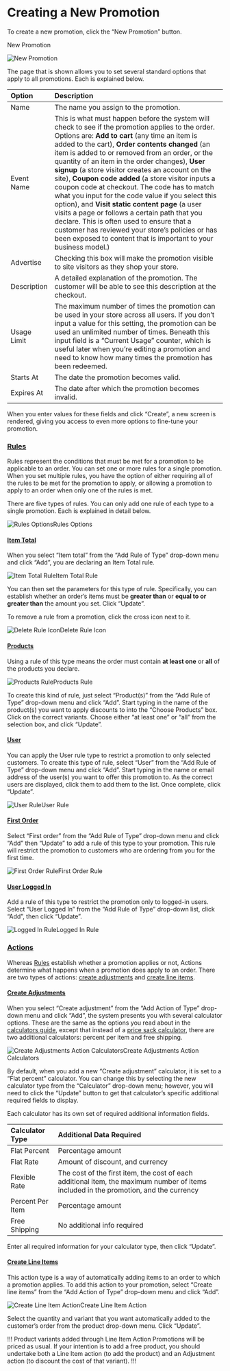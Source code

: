 # Creating a New Promotion

To create a new promotion, click the “New Promotion” button.

New Promotion

![New Promotion](https://guides.spreecommerce.org/static/e7df21ebc62f1705ddf9036d8b2339a1/03ffe/new_promotion.jpg)

The page that is shown allows you to set several standard options that apply to all promotions. Each is explained below.

| Option | Description |
| :--- | :--- |
| Name | The name you assign to the promotion. |
| Event Name | This is what must happen before the system will check to see if the promotion applies to the order. Options are: **Add to cart** \(any time an item is added to the cart\), **Order contents changed** \(an item is added to or removed from an order, or the quantity of an item in the order changes\), **User signup** \(a store visitor creates an account on the site\), **Coupon code added** \(a store visitor inputs a coupon code at checkout. The code has to match what you input for the code value if you select this option\), and **Visit static content page** \(a user visits a page or follows a certain path that you declare. This is often used to ensure that a customer has reviewed your store’s policies or has been exposed to content that is important to your business model.\) |
| Advertise | Checking this box will make the promotion visible to site visitors as they shop your store. |
| Description | A detailed explanation of the promotion. The customer will be able to see this description at the checkout. |
| Usage Limit | The maximum number of times the promotion can be used in your store across all users. If you don’t input a value for this setting, the promotion can be used an unlimited number of times. Beneath this input field is a “Current Usage” counter, which is useful later when you’re editing a promotion and need to know how many times the promotion has been redeemed. |
| Starts At | The date the promotion becomes valid. |
| Expires At | The date after which the promotion becomes invalid. |

When you enter values for these fields and click “Create”, a new screen is rendered, giving you access to even more options to fine-tune your promotion.

### [Rules](https://guides.spreecommerce.org/user/promotions/creating_promotions.html#rules) <a id="rules"></a>

Rules represent the conditions that must be met for a promotion to be applicable to an order. You can set one or more rules for a single promotion. When you set multiple rules, you have the option of either requiring all of the rules to be met for the promotion to apply, or allowing a promotion to apply to an order when only one of the rules is met.

There are five types of rules. You can only add one rule of each type to a single promotion. Each is explained in detail below.

![Rules Options](https://guides.spreecommerce.org/static/5960e472e08563296a3ecf9e5909956d/f89ac/rules_options.jpg)Rules Options

#### [Item Total](https://guides.spreecommerce.org/user/promotions/creating_promotions.html#item-total) <a id="item-total"></a>

When you select “Item total” from the “Add Rule of Type” drop-down menu and click “Add”, you are declaring an Item Total rule.

![Item Total Rule](https://guides.spreecommerce.org/static/728eee08419d6713bf8fd4cbaa81f7f4/074ac/item_total_rule.jpg)Item Total Rule

You can then set the parameters for this type of rule. Specifically, you can establish whether an order’s items must be **greater than** or **equal to or greater than** the amount you set. Click “Update”.

To remove a rule from a promotion, click the cross icon next to it.

![Delete Rule Icon](https://guides.spreecommerce.org/static/6ac00e7c3674cb25b0095cc790c9dabb/a2957/delete_rule_icon.jpg)Delete Rule Icon

#### [Products](https://guides.spreecommerce.org/user/promotions/creating_promotions.html#products) <a id="products"></a>

Using a rule of this type means the order must contain **at least one** or **all** of the products you declare.

![Products Rule](https://guides.spreecommerce.org/static/cd6e3d77bdc378237f728670265f970e/dcdd0/products_rule.jpg)Products Rule

To create this kind of rule, just select “Product\(s\)” from the “Add Rule of Type” drop-down menu and click “Add”. Start typing in the name of the product\(s\) you want to apply discounts to into the “Choose Products” box. Click on the correct variants. Choose either “at least one” or “all” from the selection box, and click “Update”.

#### [User](https://guides.spreecommerce.org/user/promotions/creating_promotions.html#user) <a id="user"></a>

You can apply the User rule type to restrict a promotion to only selected customers. To create this type of rule, select “User” from the “Add Rule of Type” drop-down menu and click “Add”. Start typing in the name or email address of the user\(s\) you want to offer this promotion to. As the correct users are displayed, click them to add them to the list. Once complete, click “Update”.

![User Rule](https://guides.spreecommerce.org/static/88ef53b6e9a481e65d32b57a00a9d4a1/282c4/user_rule.jpg)User Rule

#### [First Order](https://guides.spreecommerce.org/user/promotions/creating_promotions.html#first-order) <a id="first-order"></a>

Select “First order” from the “Add Rule of Type” drop-down menu and click “Add” then “Update” to add a rule of this type to your promotion. This rule will restrict the promotion to customers who are ordering from you for the first time.

![First Order Rule](https://guides.spreecommerce.org/static/a7c1283c1d1e0878837a8c6f45603ad4/40619/first_order_rule.jpg)First Order Rule

#### [User Logged In](https://guides.spreecommerce.org/user/promotions/creating_promotions.html#user-logged-in) <a id="user-logged-in"></a>

Add a rule of this type to restrict the promotion only to logged-in users. Select “User Logged In” from the “Add Rule of Type” drop-down list, click “Add”, then click “Update”.

![Logged In Rule](https://guides.spreecommerce.org/static/e728d5592db79070f64a2e40860a5e7d/eb520/logged_in_rule.jpg)Logged In Rule

### [Actions](https://guides.spreecommerce.org/user/promotions/creating_promotions.html#actions) <a id="actions"></a>

Whereas [Rules](https://guides.spreecommerce.org/user/promotions/creating_promotions.html#rules) establish whether a promotion applies or not, Actions determine what happens when a promotion does apply to an order. There are two types of actions: [create adjustments](https://guides.spreecommerce.org/user/promotions/creating_promotions.html#create-adjustments) and [create line items](https://guides.spreecommerce.org/user/promotions/creating_promotions.html#create-line-items).

#### [Create Adjustments](https://guides.spreecommerce.org/user/promotions/creating_promotions.html#create-adjustments) <a id="create-adjustments"></a>

When you select “Create adjustment” from the “Add Action of Type” drop-down menu and click “Add”, the system presents you with several calculator options. These are the same as the options you read about in the [calculators guide](https://guides.spreecommerce.org/user/shipments/calculators.html), except that instead of a [price sack calculator](https://guides.spreecommerce.org/user/shipments/calculators.html#price-sack), there are two additional calculators: percent per item and free shipping.

![Create Adjustments Action Calculators](https://guides.spreecommerce.org/static/4348c86f4dc2fd1c1f04908f9c6fb1ed/40619/create_adjustment.jpg)Create Adjustments Action Calculators

By default, when you add a new “Create adjustment” calculator, it is set to a “Flat percent” calculator. You can change this by selecting the new calculator type from the “Calculator” drop-down menu; however, you will need to click the “Update” button to get that calculator’s specific additional required fields to display.

Each calculator has its own set of required additional information fields.

| Calculator Type | Additional Data Required |
| :--- | :--- |
| Flat Percent | Percentage amount |
| Flat Rate | Amount of discount, and currency |
| Flexible Rate | The cost of the first item, the cost of each additional item, the maximum number of items included in the promotion, and the currency |
| Percent Per Item | Percentage amount |
| Free Shipping | No additional info required |

Enter all required information for your calculator type, then click “Update”.

#### [Create Line Items](https://guides.spreecommerce.org/user/promotions/creating_promotions.html#create-line-items) <a id="create-line-items"></a>

This action type is a way of automatically adding items to an order to which a promotion applies. To add this action to your promotion, select “Create line items” from the “Add Action of Type” drop-down menu and click “Add”.

![Create Line Item Action](https://guides.spreecommerce.org/static/c12123290535862112fa750414987b24/8144e/create_line_item.jpg)Create Line Item Action

Select the quantity and variant that you want automatically added to the customer’s order from the product drop-down menu. Click “Update”.

!!! Product variants added through Line Item Action Promotions will be priced as usual. If your intention is to add a free product, you should undertake both a Line Item action \(to add the product\) and an Adjustment action \(to discount the cost of that variant\). !!!

